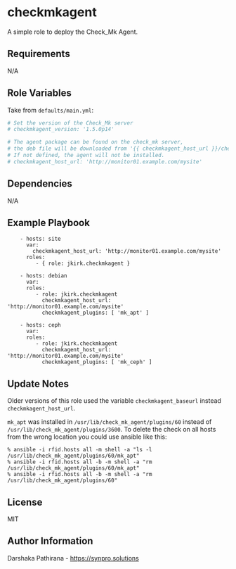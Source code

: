 checkmkagent
============

A simple role to deploy the Check_Mk Agent.

Requirements
------------

N/A

Role Variables
--------------

Take from `defaults/main.yml`:
```yaml
# Set the version of the Check_Mk server
# checkmkagent_version: '1.5.0p14'

# The agent package can be found on the check_mk server,
# the deb file will be downloaded from '{{ checkmkagent_host_url }}/check_mk/agents/check-mk-agent_{{ checkmkagent_version }}-1_all.deb'
# If not defined, the agent will not be installed.
# checkmkagent_host_url: 'http://monitor01.example.com/mysite'
```

Dependencies
------------

N/A

Example Playbook
----------------

```
    - hosts: site
      var:
        checkmkagent_host_url: 'http://monitor01.example.com/mysite'
      roles:
         - { role: jkirk.checkmkagent }

    - hosts: debian
      var:
      roles:
         - role: jkirk.checkmkagent
           checkmkagent_host_url: 'http://monitor01.example.com/mysite'
           checkmkagent_plugins: [ 'mk_apt' ]

    - hosts: ceph
      var:
      roles:
         - role: jkirk.checkmkagent
           checkmkagent_host_url: 'http://monitor01.example.com/mysite'
           checkmkagent_plugins: [ 'mk_ceph' ]
```

Update Notes
------------

Older versions of this role used the variable `checkmkagent_baseurl` instead `checkmkagent_host_url`.

`mk_apt` was installed in `/usr/lib/check_mk_agent/plugins/60` instead of `/usr/lib/check_mk_agent/plugins/3600`.
To delete the check on all hosts from the wrong location you could use ansible like this:

```
% ansible -i rfid.hosts all -m shell -a "ls -l /usr/lib/check_mk_agent/plugins/60/mk_apt"
% ansible -i rfid.hosts all -b -m shell -a "rm /usr/lib/check_mk_agent/plugins/60/mk_apt"
% ansible -i rfid.hosts all -b -m shell -a "rm /usr/lib/check_mk_agent/plugins/60"

```

License
-------

MIT

Author Information
------------------

Darshaka Pathirana - https://synpro.solutions
